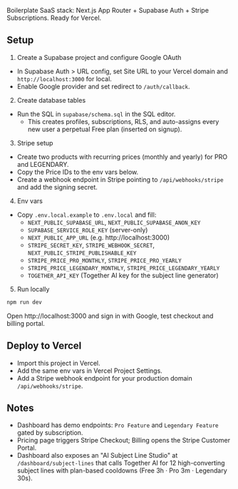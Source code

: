 Boilerplate SaaS stack: Next.js App Router + Supabase Auth + Stripe Subscriptions. Ready for Vercel.

## Setup

1) Create a Supabase project and configure Google OAuth
- In Supabase Auth > URL config, set Site URL to your Vercel domain and `http://localhost:3000` for local.
- Enable Google provider and set redirect to `/auth/callback`.

2) Create database tables
- Run the SQL in `supabase/schema.sql` in the SQL editor.
  - This creates profiles, subscriptions, RLS, and auto-assigns every new user a perpetual Free plan (inserted on signup).

3) Stripe setup
- Create two products with recurring prices (monthly and yearly) for PRO and LEGENDARY.
- Copy the Price IDs to the env vars below.
- Create a webhook endpoint in Stripe pointing to `/api/webhooks/stripe` and add the signing secret.

4) Env vars
- Copy `.env.local.example` to `.env.local` and fill:
  - `NEXT_PUBLIC_SUPABASE_URL`, `NEXT_PUBLIC_SUPABASE_ANON_KEY`
  - `SUPABASE_SERVICE_ROLE_KEY` (server-only)
  - `NEXT_PUBLIC_APP_URL` (e.g. http://localhost:3000)
  - `STRIPE_SECRET_KEY`, `STRIPE_WEBHOOK_SECRET`, `NEXT_PUBLIC_STRIPE_PUBLISHABLE_KEY`
  - `STRIPE_PRICE_PRO_MONTHLY`, `STRIPE_PRICE_PRO_YEARLY`
  - `STRIPE_PRICE_LEGENDARY_MONTHLY`, `STRIPE_PRICE_LEGENDARY_YEARLY`
  - `TOGETHER_API_KEY` (Together AI key for the subject line generator)

5) Run locally
```bash
npm run dev
```

Open http://localhost:3000 and sign in with Google, test checkout and billing portal.

## Deploy to Vercel
- Import this project in Vercel.
- Add the same env vars in Vercel Project Settings.
- Add a Stripe webhook endpoint for your production domain `/api/webhooks/stripe`.

## Notes
- Dashboard has demo endpoints: `Pro Feature` and `Legendary Feature` gated by subscription.
- Pricing page triggers Stripe Checkout; Billing opens the Stripe Customer Portal.
- Dashboard also exposes an "AI Subject Line Studio" at `/dashboard/subject-lines` that calls Together AI for 12 high-converting subject lines with plan-based cooldowns (Free 3h · Pro 3m · Legendary 30s).
